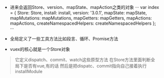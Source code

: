 ﻿- 进来会返回Store、version、mapState、mapAction之类的对象
···
  var index = {
    Store: Store,
    install: install,
    version: '3.0.1',
    mapState: mapState,
    mapMutations: mapMutations,
    mapGetters: mapGetters,
    mapActions: mapActions,
    createNamespacedHelpers: createNamespacedHelpers
  };
···

- 全局定义了一些工具方法比如段言、循环、Promise方法

- vuex的核心就是一个Store对象
 > 它定义dispatch、commit、watch这些原型方法
 > 在Store方法里面判断全局下是否有vue,有的话
 > 然后是把dispatc、commit指向自己接着执行installModule